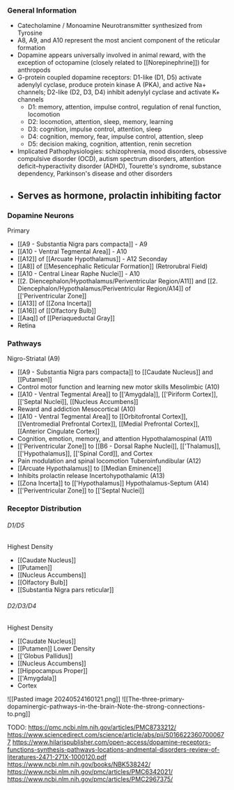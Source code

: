 ### General Information
- Catecholamine / Monoamine Neurotransmitter synthesized from Tyrosine
- A8, A9, and A10 represent the most ancient component of the reticular formation
- Dopamine appears universally involved in animal reward, with the exception of octopamine (closely related to [[Norepinephrine]]) for anthropods
- G-protein coupled dopamine receptors: D1-like (D1, D5) activate adenylyl cyclase, produce protein kinase A (PKA), and active Na+ channels; D2-like (D2, D3, D4) inhibit adenylyl cyclase and activate K+ channels
	- D1: memory, attention, impulse control, regulation of renal function, locomotion
	- D2: locomotion, attention, sleep, memory, learning
	- D3: cognition, impulse control, attention, sleep
	- D4: cognition, memory, fear, impulse control, attention, sleep
	- D5: decision making, cognition, attention, renin secretion
- Implicated Pathophysiologies: schizophrenia, mood disorders, obsessive compulsive disorder (OCD), autism spectrum disorders, attention deficit–hyperactivity disorder (ADHD), Tourette's syndrome, substance dependency, Parkinson's disease and other disorders
- Serves as hormone, prolactin inhibiting factor
	- 
### Dopamine Neurons
Primary
- [[A9 - Substantia Nigra pars compacta]] - A9
- [[A10 - Ventral Tegmental Area]] - A10 
- [[A12]] of [[Arcuate Hypothalamus]] - A12
Seconday
- [[A8]] of [[Mesencephalic Reticular Formation]] (Retrorubral Field)
- [[A10 - Central Linear Raphe Nuclei]] - A10
- [[2. Diencephalon/Hypothalamus/Periventricular Region/A11]] and [[2. Diencephalon/Hypothalamus/Periventricular Region/A14]] of [['Periventricular Zone]]
- [[A13]] of [[Zona Incerta]]
- [[A16]] of [[Olfactory Bulb]]
- [[Aaq]] of [[Periaqueductal Gray]]
- Retina
### Pathways
Nigro-Striatal (A9)
- [[A9 - Substantia Nigra pars compacta]] to [[Caudate Nucleus]] and [[Putamen]]
- Control motor function and learning new motor skills
Mesolimbic (A10)
- [[A10 - Ventral Tegmental Area]] to [['Amygdala]], [['Piriform Cortex]], [['Septal Nuclei]], [[Nucleus Accumbens]]
- Reward and addiction
Mesocortical (A10)
- [[A10 - Ventral Tegmental Area]] to [[Orbitofrontal Cortex]], [[Ventromedial Prefrontal Cortex]], [[Medial Prefrontal Cortex]], [[Anterior Cingulate Cortex]]
- Cognition, emotion, memory, and attention
Hypothalamospinal (A11)
- [['Periventricular Zone]] to [[B6 - Dorsal Raphe Nuclei]], [['Thalamus]], [['Hypothalamus]], [['Spinal Cord]], and Cortex
- Pain modulation and spinal locomotion
Tuberoinfundibular (A12)
- [[Arcuate Hypothalamus]] to [[Median Eminence]] 
- Inhibits prolactin release
Incertohypothalamic (A13)
- [[Zona Incerta]] to [['Hypothalamus]]
Hypothalamus-Septum (A14)
- [['Periventricular Zone]] to [['Septal Nuclei]]
### Receptor Distribution
###### D1/D5
Highest Density
- [[Caudate Nucleus]]
- [[Putamen]]
- [[Nucleus Accumbens]]
- [[Olfactory Bulb]]
- [[Substantia Nigra pars reticular]]
###### D2/D3/D4
Highest Density
- [[Caudate Nucleus]]
- [[Putamen]]
Lower Density
- [['Globus Pallidus]]
- [[Nucleus Accumbens]]
- [[Hippocampus Proper]]
- [['Amygdala]]
- Cortex

![[Pasted image 20240524160121.png]]
![[The-three-primary-dopaminergic-pathways-in-the-brain-Note-the-strong-connections-to.png]]

TODO: https://pmc.ncbi.nlm.nih.gov/articles/PMC8733212/
https://www.sciencedirect.com/science/article/abs/pii/S0166223607000677
https://www.hilarispublisher.com/open-access/dopamine-receptors-functions-synthesis-pathways-locations-andmental-disorders-review-of-literatures-2471-271X-1000120.pdf
https://www.ncbi.nlm.nih.gov/books/NBK538242/
https://www.ncbi.nlm.nih.gov/pmc/articles/PMC6342021/
https://www.ncbi.nlm.nih.gov/pmc/articles/PMC2967375/